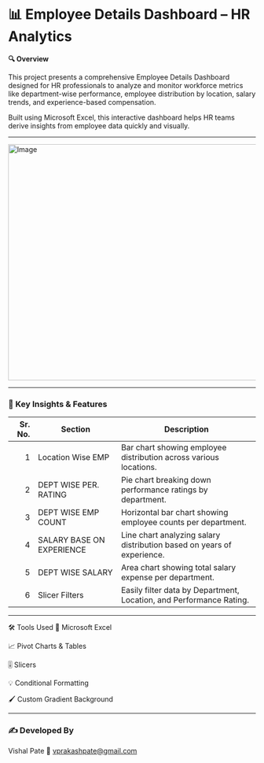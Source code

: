 # 📊 Employee Details Dashboard – HR Analytics

**🔍 Overview**


This project presents a comprehensive Employee Details Dashboard designed for HR professionals to analyze and monitor workforce metrics like department-wise performance, employee distribution by location, salary trends, and experience-based compensation.

Built using Microsoft Excel, this interactive dashboard helps HR teams derive insights from employee data quickly and visually.

---

<img width="1325" height="480" alt="Image" src="https://github.com/user-attachments/assets/f01ed87c-ad98-40d5-9ff2-57812b275575" />

---

### **📌 Key Insights & Features**

| Sr. No. | Section                     | Description                                                                 |
|--------:|-----------------------------|-----------------------------------------------------------------------------|
| 1       | Location Wise EMP           | Bar chart showing employee distribution across various locations.           |
| 2       | DEPT WISE PER. RATING       | Pie chart breaking down performance ratings by department.                  |
| 3       | DEPT WISE EMP COUNT         | Horizontal bar chart showing employee counts per department.                |
| 4       | SALARY BASE ON EXPERIENCE   | Line chart analyzing salary distribution based on years of experience.      |
| 5       | DEPT WISE SALARY            | Area chart showing total salary expense per department.                     |
| 6       | Slicer Filters              | Easily filter data by Department, Location, and Performance Rating.         |

---

🛠️ Tools Used
📘 Microsoft Excel

📈 Pivot Charts & Tables

🎚️ Slicers

💡 Conditional Formatting

🖌️ Custom Gradient Background

---

### **✍️ Developed By**


  Vishal Pate
📧 vprakashpate@gmail.com
